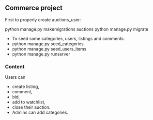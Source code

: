 ## Commerce project 

First to properly create auctions_user:

python manage.py makemigrations auctions
python manage.py migrate

* To seed some categories, users, listings and comments:
* python manage.py seed_categories
* python manage.py seed_users_items
* python manage.py runserver

### Content
Users can 
* create listing, 
* comment, 
* bid, 
* add to watchlist, 
* close their auction. 
* Admins can add categories.
